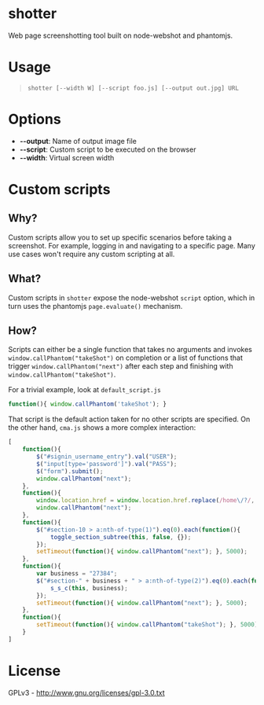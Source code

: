 # shotter

Web page screenshotting tool built on node-webshot and phantomjs.

# Usage

> `shotter [--width W] [--script foo.js] [--output out.jpg] URL`

# Options

  * **--output**: Name of output image file
  * **--script**: Custom script to be executed on the browser
  * **--width**: Virtual screen width

# Custom scripts

## Why?

Custom scripts allow you to set up specific scenarios before taking a screenshot. For example, logging in and navigating to a specific page. Many use cases won't require any custom scripting at all.

## What?

Custom scripts in `shotter` expose the node-webshot `script` option, which in turn uses the phantomjs `page.evaluate()` mechanism.

## How?

Scripts can either be a single function that takes no arguments and invokes `window.callPhantom("takeShot")` on completion or a list of functions that trigger `window.callPhantom("next")` after each step and finishing with `window.callPhantom("takeShot")`.

For a trivial example, look at `default_script.js`

```javascript
function(){ window.callPhantom('takeShot'); }
```

That script is the default action taken for no other scripts are specified. On the other hand, `cma.js` shows a more complex interaction:

```javascript
[
    function(){
        $("#signin_username_entry").val("USER");
        $("input[type='password']").val("PASS");
        $("form").submit();
        window.callPhantom("next");
    },
    function(){
        window.location.href = window.location.href.replace(/home\/?/, "section/ranking.html");
        window.callPhantom("next");
    },
    function(){
        $("#section-10 > a:nth-of-type(1)").eq(0).each(function(){
            toggle_section_subtree(this, false, {});
        });
        setTimeout(function(){ window.callPhantom("next"); }, 5000);
    },
    function(){
        var business = "27384";
        $("#section-" + business + " > a:nth-of-type(2)").eq(0).each(function(){
            s_s_c(this, business);
        });
        setTimeout(function(){ window.callPhantom("next"); }, 5000);
    },
    function(){
        setTimeout(function(){ window.callPhantom("takeShot"); }, 5000);
    }
]
```

# License

GPLv3 - http://www.gnu.org/licenses/gpl-3.0.txt

